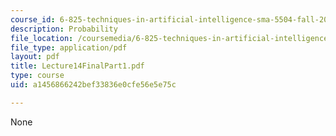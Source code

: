 ```yaml
---
course_id: 6-825-techniques-in-artificial-intelligence-sma-5504-fall-2002
description: Probability
file_location: /coursemedia/6-825-techniques-in-artificial-intelligence-sma-5504-fall-2002/a1456866242bef33836e0cfe56e5e75c_Lecture14FinalPart1.pdf
file_type: application/pdf
layout: pdf
title: Lecture14FinalPart1.pdf
type: course
uid: a1456866242bef33836e0cfe56e5e75c

---
```

None